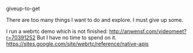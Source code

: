 giveup-to-get

There are too many things I want to do and explore. I must give up some.

I run a webrtc demo which is not finished:
http://anwensf.com/videomeet?r=70391252
But I have no time to spend on it.
https://sites.google.com/site/webrtc/reference/native-apis

